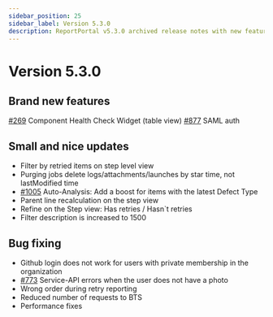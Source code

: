 ```yaml
---
sidebar_position: 25
sidebar_label: Version 5.3.0
description: ReportPortal v5.3.0 archived release notes with new features and enhanced test automation reporting tools capabilities.
---
```


# Version 5.3.0

## Brand new features

[#269](https://github.com/reportportal/reportportal/issues/269) Component Health Check Widget (table view)
[#877](https://github.com/reportportal/reportportal/issues/877) SAML auth


## Small and nice updates

- Filter by retried items on step level view
- Purging jobs delete logs/attachments/launches by star time, not lastModified time
- [#1005](https://github.com/reportportal/reportportal/issues/1005) Auto-Analysis: Add a boost for items with the latest Defect Type
- Parent line recalculation on the step view
- Refine on the Step view: Has retries / Hasn`t retries
- Filter description is increased to 1500


## Bug fixing

- Github login does not work for users with private membership in the organization
- [#773](https://github.com/reportportal/reportportal/issues/773) Service-API errors when the user does not have a photo
-  Wrong order during retry reporting
- Reduced number of requests to BTS
- Performance fixes
